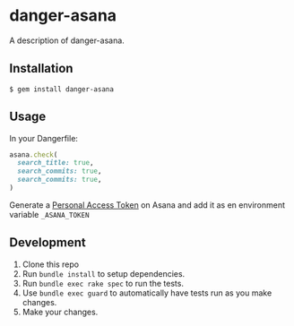 # danger-asana

A description of danger-asana.

## Installation

    $ gem install danger-asana

## Usage

In your Dangerfile:

```ruby
asana.check(
  search_title: true,
  search_commits: true,
  search_commits: true,
)
```

Generate a [Personal Access Token](https://developers.asana.com/docs/personal-access-token) on Asana and add it as en environment variable `_ASANA_TOKEN`

## Development

1. Clone this repo
2. Run `bundle install` to setup dependencies.
3. Run `bundle exec rake spec` to run the tests.
4. Use `bundle exec guard` to automatically have tests run as you make changes.
5. Make your changes.
